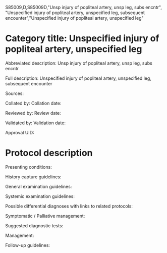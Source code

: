 S85009,D,S85009D,"Unsp injury of popliteal artery, unsp leg, subs encntr", "Unspecified injury of popliteal artery, unspecified leg, subsequent encounter","Unspecified injury of popliteal artery, unspecified leg"
# Category title: Unspecified injury of popliteal artery, unspecified leg

Abbreviated description: Unsp injury of popliteal artery, unsp leg, subs encntr

Full description: Unspecified injury of popliteal artery, unspecified leg, subsequent encounter

Sources:

Collated by:
Collation date:

Reviewed by:
Review date:

Validated by:
Validation date:

Approval UID:

# Protocol description

Presenting conditions:

History capture guidelines:

General examination guidelines:

Systemic examination guidelines:

Possible differential diagnoses with links to related protocols:

Symptomatic / Palliative management:

Suggested diagnostic tests:

Management:

Follow-up guidelines:
